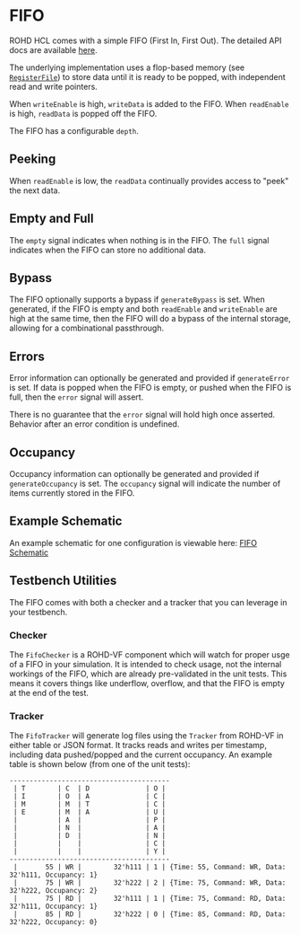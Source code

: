 # FIFO

ROHD HCL comes with a simple FIFO (First In, First Out).  The detailed API docs are available [here](https://intel.github.io/rohd-hcl/rohd_hcl/Fifo-class.html).

The underlying implementation uses a flop-based memory (see [`RegisterFile`](https://intel.github.io/rohd-hcl/rohd_hcl/RegisterFile-class.html)) to store data until it is ready to be popped, with independent read and write pointers.

When `writeEnable` is high, `writeData` is added to the FIFO.  When `readEnable` is high, `readData` is popped off the FIFO.

The FIFO has a configurable `depth`.

## Peeking

When `readEnable` is low, the `readData` continually provides access to "peek" the next data.

## Empty and Full

The `empty` signal indicates when nothing is in the FIFO.  The `full` signal indicates when the FIFO can store no additional data.

## Bypass

The FIFO optionally supports a bypass if `generateBypass` is set.  When generated, if the FIFO is empty and both `readEnable` and `writeEnable` are high at the same time, then the FIFO will do a bypass of the internal storage, allowing for a combinational passthrough.

## Errors

Error information can optionally be generated and provided if `generateError` is set.  If data is popped when the FIFO is empty, or pushed when the FIFO is full, then the `error` signal will assert.

There is no guarantee that the `error` signal will hold high once asserted.  Behavior after an error condition is undefined.

## Occupancy

Occupancy information can optionally be generated and provided if `generateOccupancy` is set.  The `occupancy` signal will indicate the number of items currently stored in the FIFO.

## Example Schematic

An example schematic for one configuration is viewable here: [FIFO Schematic](https://intel.github.io/rohd-hcl/FIFO.html)

## Testbench Utilities

The FIFO comes with both a checker and a tracker that you can leverage in your testbench.

### Checker

The `FifoChecker` is a ROHD-VF component which will watch for proper usge of a FIFO in your simulation. It is intended to check usage, not  the internal workings of the FIFO, which are already pre-validated in the unit tests.  This means it covers things like underflow, overflow, and that the FIFO is empty at the end of the test.

### Tracker

The `FifoTracker` will generate log files using the `Tracker` from ROHD-VF in either table or JSON format.  It tracks reads and writes per timestamp, including data pushed/popped and the current occupancy.  An example table is shown below (from one of the unit tests):

```text
----------------------------------------
 | T        | C  | D              | O | 
 | I        | O  | A              | C | 
 | M        | M  | T              | C | 
 | E        | M  | A              | U | 
 |          | A  |                | P | 
 |          | N  |                | A | 
 |          | D  |                | N | 
 |          |    |                | C | 
 |          |    |                | Y | 
----------------------------------------
 |       55 | WR |        32'h111 | 1 | {Time: 55, Command: WR, Data: 32'h111, Occupancy: 1}
 |       75 | WR |        32'h222 | 2 | {Time: 75, Command: WR, Data: 32'h222, Occupancy: 2}
 |       75 | RD |        32'h111 | 1 | {Time: 75, Command: RD, Data: 32'h111, Occupancy: 1}
 |       85 | RD |        32'h222 | 0 | {Time: 85, Command: RD, Data: 32'h222, Occupancy: 0}

```

